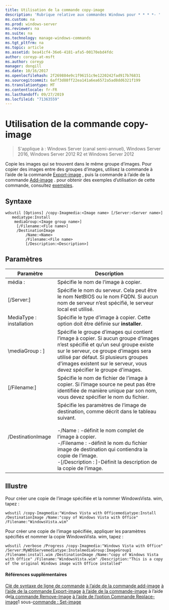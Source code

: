 ```yaml
---
title: Utilisation de la commande copy-image
description: 'Rubrique relative aux commandes Windows pour * * * *- '
ms.custom: na
ms.prod: windows-server
ms.reviewer: na
ms.suite: na
ms.technology: manage-windows-commands
ms.tgt_pltfrm: na
ms.topic: article
ms.assetid: bea41cf4-36e6-4181-afa5-00170ebd4fdc
author: coreyp-at-msft
ms.author: coreyp
manager: dongill
ms.date: 10/16/2017
ms.openlocfilehash: 2f269884e9c1f96151c9e1220242fad917b76831
ms.sourcegitcommit: 6aff3d88ff22ea141a6ea6572a5ad8dd6321f199
ms.translationtype: MT
ms.contentlocale: fr-FR
ms.lasthandoff: 09/27/2019
ms.locfileid: "71363559"
---
```

# <a name="using-the-copy-image-command"></a>Utilisation de la commande copy-image

>S'applique à : Windows Server (canal semi-annuel), Windows Server 2016, Windows Server 2012 R2 et Windows Server 2012

Copie les images qui se trouvent dans le même groupe d’images. Pour copier des images entre des groupes d’images, utilisez la commande à l’aide de la commande [Export-image](using-the-export-image-command.md) , puis la commande à l’aide de la commande [Add-image](using-the-add-image-command.md) .
pour obtenir des exemples d’utilisation de cette commande, consultez [exemples](#BKMK_examples).
## <a name="syntax"></a>Syntaxe
```
wdsutil [Options] /copy-Imagmedia:<Image name> [/Server:<Server name>]
   mediatype:Install
    mediaGroup:<Image group name>]
     [/Filename:<File name>]
     /DestinationImage
         /Name:<Name>
         /Filename:<File name>
         [/Description:<Description>]
```
## <a name="parameters"></a>Paramètres
|Paramètre|Description|
|-------|--------|
média : <Image name>|Spécifie le nom de l’image à copier.|
|[/Server:<Server name>]|Spécifie le nom du serveur. Cela peut être le nom NetBIOS ou le nom FQDN. Si aucun nom de serveur n’est spécifié, le serveur local est utilisé.|
MediaType : installation|Spécifie le type d’image à copier. Cette option doit être définie sur **installer**.|
|\mediaGroup : <Image group name>]|Spécifie le groupe d’images qui contient l’image à copier. Si aucun groupe d’images n’est spécifié et qu’un seul groupe existe sur le serveur, ce groupe d’images sera utilisé par défaut. Si plusieurs groupes d'images existent sur le serveur, vous devez spécifier le groupe d'images.|
|[/Filename:<Filename>]|Spécifie le nom de fichier de l’image à copier. Si l’image source ne peut pas être identifiée de manière unique par son nom, vous devez spécifier le nom du fichier.|
|/DestinationImage|Spécifie les paramètres de l’image de destination, comme décrit dans le tableau suivant.<br /><br />-/Name : <Name>-définit le nom complet de l’image à copier.<br />-/Filename : <Filename>-définit le nom du fichier image de destination qui contiendra la copie de l’image.<br />-[/Description : <Description>]-Définit la description de la copie de l’image.|
## <a name="BKMK_examples"></a>Illustre
Pour créer une copie de l’image spécifiée et la nommer WindowsVista. wim, tapez :
```
wdsutil /copy-Imagmedia:"Windows Vista with Officemediatype:Install /DestinationImage /Name:"copy of Windows Vista with Office" /Filename:"WindowsVista.wim"
```
Pour créer une copie de l’image spécifiée, appliquer les paramètres spécifiés et nommer la copie WindowsVista. wim, tapez :
```
wdsutil /verbose /Progress /copy-Imagmedia:"Windows Vista with Office" /Server:MyWDSServemediatype:InstalmediaGroup:ImageGroup1 
/Filename:install.wim /DestinationImage /Name:"copy of Windows Vista with Office" /Filename:"WindowsVista.wim" /Description:"This is a copy of the original Windows image with Office installed"
```
#### <a name="additional-references"></a>Références supplémentaires
[Clé de syntaxe de ligne de commande](command-line-syntax-key.md)
[à l’aide de la commande add-image](using-the-add-image-command.md)
[à l’aide de la commande Export-image](using-the-export-image-command.md)
[à l’aide de la commande-image](using-the-get-image-command.md)
 à l’aide de[la commande Remove-Image](using-the-remove-image-command.md)
[à l’aide de l’option Commande Replace-image](using-the-replace-image-command.md)1 sous-[commande : Set-image](subcommand-set-image.md)

